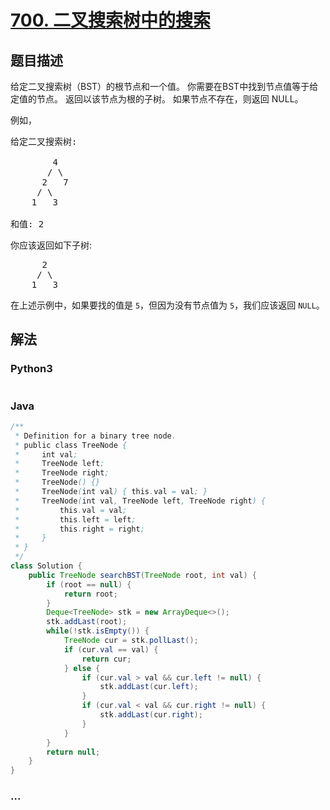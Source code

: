 # [700. 二叉搜索树中的搜索](https://leetcode-cn.com/problems/search-in-a-binary-search-tree)



## 题目描述

<!-- 这里写题目描述 -->

<p>给定二叉搜索树（BST）的根节点和一个值。 你需要在BST中找到节点值等于给定值的节点。 返回以该节点为根的子树。 如果节点不存在，则返回 NULL。</p>

<p>例如，</p>

<pre>
给定二叉搜索树:

        4
       / \
      2   7
     / \
    1   3

和值: 2
</pre>

<p>你应该返回如下子树:</p>

<pre>
      2     
     / \   
    1   3
</pre>

<p>在上述示例中，如果要找的值是 <code>5</code>，但因为没有节点值为 <code>5</code>，我们应该返回 <code>NULL</code>。</p>


## 解法

<!-- 这里可写通用的实现逻辑 -->

<!-- tabs:start -->

### **Python3**

<!-- 这里可写当前语言的特殊实现逻辑 -->

```python

```

### **Java**

<!-- 这里可写当前语言的特殊实现逻辑 -->

```java
/**
 * Definition for a binary tree node.
 * public class TreeNode {
 *     int val;
 *     TreeNode left;
 *     TreeNode right;
 *     TreeNode() {}
 *     TreeNode(int val) { this.val = val; }
 *     TreeNode(int val, TreeNode left, TreeNode right) {
 *         this.val = val;
 *         this.left = left;
 *         this.right = right;
 *     }
 * }
 */
class Solution {
    public TreeNode searchBST(TreeNode root, int val) {
        if (root == null) {
            return root;
        }
        Deque<TreeNode> stk = new ArrayDeque<>();
        stk.addLast(root);
        while(!stk.isEmpty()) {
            TreeNode cur = stk.pollLast();
            if (cur.val == val) {
                return cur;
            } else {
                if (cur.val > val && cur.left != null) {
                    stk.addLast(cur.left);
                }
                if (cur.val < val && cur.right != null) {
                    stk.addLast(cur.right);
                }
            }
        }
        return null;
    }
}
```

### **...**

```

```

<!-- tabs:end -->

